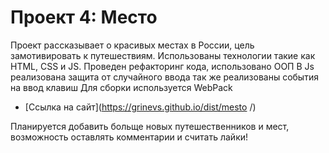 # Проект 4: Место



Проект рассказывает о красивых местах в России, цель замотивировать к путешествиям. 
Использованы технологии такие как HTML, CSS и JS. Проведен рефакторинг кода, использовано ООП
В Js реализована защита от случайного ввода
так же реализованы события на ввод клавиш
Для сборки используется WebPack



* [Ссылка на сайт](https://grinevs.github.io/dist/mesto /)


Планируется добавить больще новых путешественников и мест, возможность оставлять комментарии и считать лайки!
